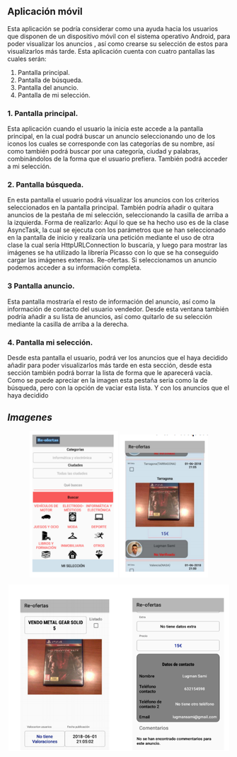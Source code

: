 Aplicación móvil
----

Esta aplicación se podría considerar como una ayuda hacia los usuarios que disponen de un
dispositivo móvil con el sistema operativo Android, para poder visualizar los anuncios , así
como crearse su selección de estos para visualizarlos más tarde.
Esta aplicación cuenta con cuatro pantallas las cuales serán:
1. Pantalla principal.
2. Pantalla de búsqueda.
3. Pantalla del anuncio.
4. Pantalla de mi selección.

### 1. Pantalla principal. ### 
Esta aplicación cuando el usuario la inicia este accede a la
pantalla principal, en la cual podrá buscar un anuncio
seleccionando uno de los iconos los cuales se corresponde con las
categorías de su nombre, así como también podrá buscar por una
categoría, ciudad y palabras, combinándolos de la forma que el
usuario prefiera.
También podrá acceder a mi selección.


### 2. Pantalla búsqueda. ###  

En esta pantalla el usuario podrá visualizar los anuncios con los
criterios seleccionados en la pantalla principal.
También podría añadir o quitara anuncios de la pestaña de mi
selección, seleccionando la casilla de arriba a la izquierda.
Forma de realizarlo:
Aquí lo que se ha hecho uso es de la clase AsyncTask, la cual se
ejecuta con los parámetros que se han seleccionado en la
pantalla de inicio y realizaría una petición mediante el uso de
otra clase la cual sería HttpURLConnection lo buscaría, y luego
para mostrar las imágenes se ha utilizado la librería Picasso con
lo que se ha conseguido cargar las imágenes externas.
Re-ofertas. Si seleccionamos un anuncio podemos acceder a su información completa.
### 3 Pantalla anuncio. ### 
Esta pantalla mostraría el resto de información del anuncio, así como la información de
contacto del usuario vendedor. Desde esta ventana también podría añadir a su lista de
anuncios, así como quitarlo de su selección mediante la casilla de arriba a la derecha.
### 4. Pantalla mi selección. ### 
Desde esta pantalla el usuario, podrá ver los anuncios
que el haya decidido añadir para poder visualizarlos más
tarde en esta sección, desde esta sección también podrá
borrar la lista de forma que le aparecerá vacía.
Como se puede apreciar en la imagen esta pestaña seria
como la de búsqueda, pero con la opción de vaciar esta
lista. Y con los anuncios que el haya decidido

***Imagenes***
---
<p align="center">
  <img src="https://github.com/lugman/Proyectos-DAW/blob/main/Aplicacion-movil-proyecto-final-daw/principal.png"width="200px">
   <img src="https://github.com/lugman/Proyectos-DAW/blob/main/Aplicacion-movil-proyecto-final-daw/busqueda-movil.png" width="200px">
</p>
<p align="center">
 
   <img src="https://github.com/lugman/Proyectos-DAW/blob/main/Aplicacion-movil-proyecto-final-daw/detalles.png" width="500px">
</p>
